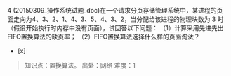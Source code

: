 4
(20150309_操作系统试题_doc)在一个请求分页存储管理系统中，某进程的页面走向为4、3、2、1、4、3、5、4、3、2，当分配给该进程的物理块数为
3 时（假设开始执行时内存中没有页面），试回答以下问题：
（1）计算采用先进先出FIFO置换算法的缺页率；
（2）FIFO置换算法选择什么样的页面淘汰？  
- [x]  

> 知识点：置换算法。
> 出处：网络
> 难度：1
>   
